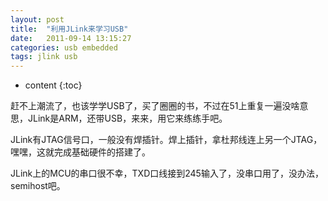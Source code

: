 ```yaml
---
layout: post
title:  "利用JLink来学习USB"
date:   2011-09-14 13:15:27
categories: usb embedded
tags: jlink usb
---
```


* content
{:toc}

赶不上潮流了，也该学学USB了，买了圈圈的书，不过在51上重复一遍没啥意思，JLink是ARM，还带USB，来来，用它来练练手吧。

JLink有JTAG信号口，一般没有焊插针。焊上插针，拿杜邦线连上另一个JTAG，嘿嘿，这就完成基础硬件的搭建了。

JLink上的MCU的串口很不幸，TXD口线接到245输入了，没串口用了，没办法，semihost吧。